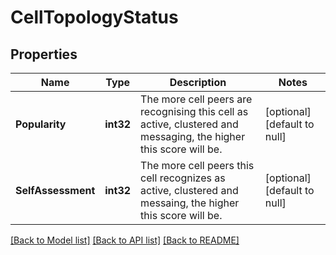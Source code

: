 # CellTopologyStatus

## Properties
Name | Type | Description | Notes
------------ | ------------- | ------------- | -------------
**Popularity** | **int32** | The more cell peers are recognising this cell as active, clustered and messaging, the higher this score will be. | [optional] [default to null]
**SelfAssessment** | **int32** | The more cell peers this cell recognizes as active, clustered and messaing, the higher this score will be. | [optional] [default to null]

[[Back to Model list]](../README.md#documentation-for-models) [[Back to API list]](../README.md#documentation-for-api-endpoints) [[Back to README]](../README.md)


